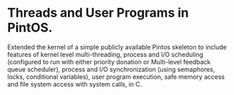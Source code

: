 # Threads and User Programs in PintOS.

Extended the kernel of a simple publicly available Pintos skeleton to include features of kernel level multi-threading, process and I/O scheduling (configured to run with either priority donation or Multi-level feedback queue scheduler), process and I/O synchronization (using semaphores, locks, conditional variables), user program execution, safe memory access and file system access with system calls, in C. 
